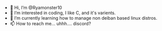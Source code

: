 - 👋 Hi, I’m @Ryamonster10
- 👀 I’m interested in coding, I like C, and it's varients.
- 🌱 I’m currently learning how to manage non deiban based linux distros.
- 📫 How to reach me... uhhh.... discord?
